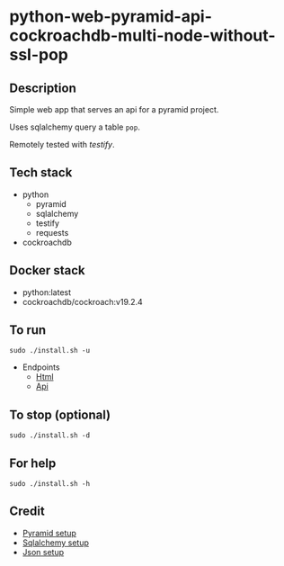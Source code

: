 # python-web-pyramid-api-cockroachdb-multi-node-without-ssl-pop

## Description
Simple web app that serves an api
for a pyramid project.

Uses sqlalchemy query a table `pop`.

Remotely tested with *testify*.

## Tech stack
- python
  - pyramid
  - sqlalchemy
  - testify
  - requests
- cockroachdb

## Docker stack
- python:latest
- cockroachdb/cockroach:v19.2.4

## To run
`sudo ./install.sh -u`
- Endpoints
    - [Html](http://localhost)
    - [Api](http://localhost/pop)

## To stop (optional)
`sudo ./install.sh -d`

## For help
`sudo ./install.sh -h`

## Credit
- [Pyramid setup](https://docs.pylonsproject.org/projects/pyramid/en/latest/index.html)
- [Sqlalchemy setup](https://docs.pylonsproject.org/projects/pyramid-cookbook/en/latest/database/sqlalchemy.html)
- [Json setup](https://docs.pylonsproject.org/projects/pyramid/en/latest/narr/renderers.html)